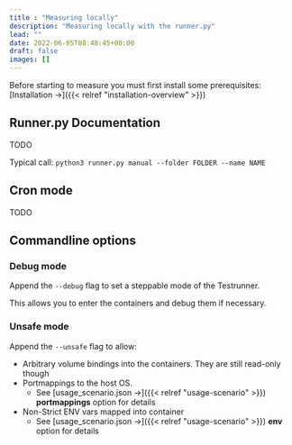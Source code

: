 ```yaml
---
title : "Measuring locally"
description: "Measuring locally with the runner.py"
lead: ""
date: 2022-06-05T08:48:45+00:00
draft: false
images: []
---
```


Before starting to measure you must first install some prerequisites: [Installation →]({{< relref "installation-overview" >}})

## Runner.py Documentation

TODO

Typical call: `python3 runner.py manual --folder FOLDER --name NAME`

## Cron mode

TODO

## Commandline options

### Debug mode
Append the `--debug` flag to set a steppable mode of the Testrunner.

This allows you to enter the containers and debug them if necessary.

### Unsafe mode
Append the `--unsafe` flag to allow:
- Arbitrary volume bindings into the containers. They are still read-only though
- Portmappings to the host OS. 
    + See [usage_scenario.json →]({{< relref "usage-scenario" >}}) **portmappings** option for details
- Non-Strict ENV vars mapped into container
     + See [usage_scenario.json →]({{< relref "usage-scenario" >}}) **env** option for details
